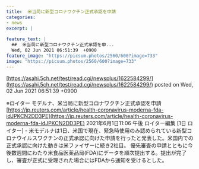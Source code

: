 ```yaml
---
title:  米当局に新型コロナワクチン正式承認を申請  
categories:
- news
excerpt: |
  
feature_text: |
  ##  米当局に新型コロナワクチン正式承認を申...
  Wed, 02 Jun 2021 06:51:39  +0900
feature_image: "https://picsum.photos/2560/600?image=733"
image: "https://picsum.photos/2560/600?image=733"
---
```


[https://asahi.5ch.net/test/read.cgi/newsplus/1622584299/](https://asahi.5ch.net/test/read.cgi/newsplus/1622584299/)
posted on Wed, 02 Jun 2021 06:51:39  +0900

<!--more-->

※ロイター モデルナ、米当局に新型コロナワクチン正式承認を申請 [https://jp.reuters.com/article/health-coronavirus-moderna-fda-idJPKCN2DD3PE](https://jp.reuters.com/article/health-coronavirus-moderna-fda-idJPKCN2DD3PE) 2021年6月1日11:06 午後 ロイター編集 [1日 ロイター] - 米モデルナは1日、米国で現在、緊急時使用のみ認められている新型コロナウイルスワクチンの正式承認に向けた申請を行ったと発表した。米国内での正式承認に向けた動きは米ファイザーに続き2社目。 優先審査の申請とともに今後数週間にわたり米食品医薬品局(FDA)にデータを順次提出する。提出が完了し、審査が正式に受理された場合にはFDAから通知を受けるとした。
